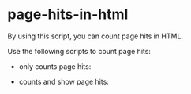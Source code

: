 # page-hits-in-html
By using this script, you can count page hits in HTML.

Use the following scripts to count page hits:

- only counts page hits:
<script type="text/javascript" src="hits.php"></script>

- counts and show page hits:
<script type="text/javascript" src="hitsview.php"></script>
